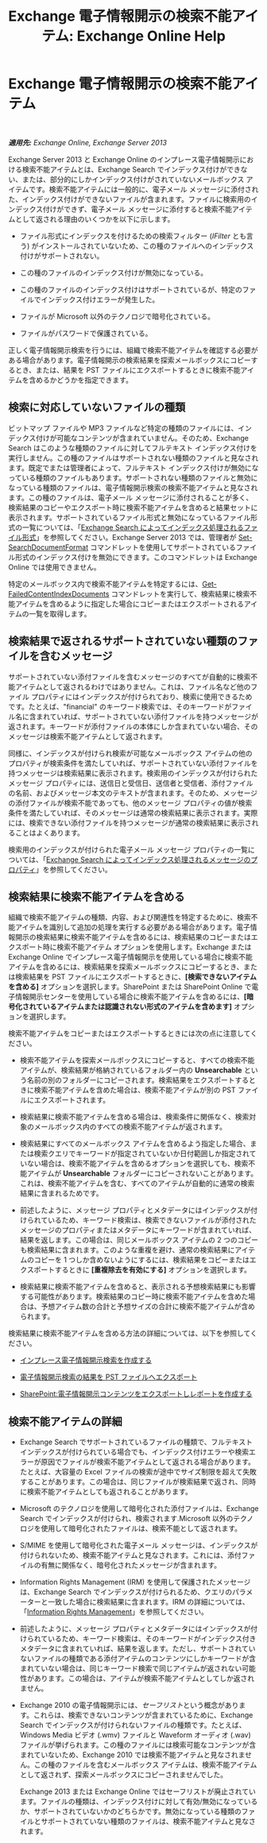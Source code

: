 ﻿---
title: 'Exchange 電子情報開示の検索不能アイテム: Exchange Online Help'
TOCTitle: Exchange 電子情報開示の検索不能アイテム
ms:assetid: 32550081-9af9-474b-ae7b-28f1e68cad41
ms:mtpsurl: https://technet.microsoft.com/ja-jp/library/Dn602498(v=EXCHG.150)
ms:contentKeyID: 61071987
ms.date: 05/22/2018
mtps_version: v=EXCHG.150
ms.translationtype: HT
---

# Exchange 電子情報開示の検索不能アイテム

 

_**適用先:** Exchange Online, Exchange Server 2013_

Exchange Server 2013 と Exchange Online のインプレース電子情報開示における検索不能アイテムとは、Exchange Search でインデックス付けができない、または、部分的にしかインデックス付けがされていないメールボックス アイテムです。検索不能アイテムには一般的に、電子メール メッセージに添付された、インデックス付けができないファイルが含まれます。ファイルに検索用のインデックス付けができず、電子メール メッセージに添付すると検索不能アイテムとして返される理由のいくつかを以下に示します。

  - ファイル形式にインデックスを付けるための検索フィルター (*IFilter* とも言う) がインストールされていないため、この種のファイルへのインデックス付けがサポートされない。

  - この種のファイルのインデックス付けが無効になっている。

  - この種のファイルのインデックス付けはサポートされているが、特定のファイルでインデックス付けエラーが発生した。

  - ファイルが Microsoft 以外のテクノロジで暗号化されている。

  - ファイルがパスワードで保護されている。

正しく電子情報開示検索を行うには、組織で検索不能アイテムを確認する必要がある場合があります。電子情報開示の検索結果を探索メールボックスにコピーするとき、または、結果を PST ファイルにエクスポートするときに検索不能アイテムを含めるかどうかを指定できます。

## 検索に対応していないファイルの種類

ビットマップ ファイルや MP3 ファイルなど特定の種類のファイルには、インデックス付けが可能なコンテンツが含まれていません。そのため、Exchange Search はこのような種類のファイルに対してフルテキスト インデックス付けを実行しません。この種のファイルはサポートされない種類のファイルと見なされます。既定でまたは管理者によって、フルテキスト インデックス付けが無効になっている種類のファイルもあります。サポートされない種類のファイルと無効になっている種類のファイルは、電子情報開示検索の検索不能アイテムと見なされます。この種のファイルは、電子メール メッセージに添付されることが多く、検索結果のコピーやエクスポート時に検索不能アイテムを含めると結果セットに表示されます。サポートされているファイル形式と無効になっているファイル形式の一覧については、「[Exchange Search によってインデックス処理されるファイル形式](file-formats-indexed-by-exchange-search-exchange-2013-help.md)」を参照してください。Exchange Server 2013 では、管理者が [Set-SearchDocumentFormat](https://technet.microsoft.com/ja-jp/library/jj873756\(v=exchg.150\)) コマンドレットを使用してサポートされているファイル形式のインデックス付けを無効にできます。このコマンドレットは Exchange Online では使用できません。

特定のメールボックス内で検索不能アイテムを特定するには、[Get-FailedContentIndexDocuments](https://technet.microsoft.com/ja-jp/library/dd351154\(v=exchg.150\)) コマンドレットを実行して、検索結果に検索不能アイテムを含めるように指定した場合にコピーまたはエクスポートされるアイテムの一覧を取得します。

## 検索結果で返されるサポートされていない種類のファイルを含むメッセージ

サポートされていない添付ファイルを含むメッセージのすべてが自動的に検索不能アイテムとして返されるわけではありません。これは、ファイル名など他のファイル プロパティにはインデックスが付けられており、検索に使用できるためです。たとえば、"financial" のキーワード検索では、そのキーワードがファイル名に含まれていれば、サポートされていない添付ファイルを持つメッセージが返されます。キーワードが添付ファイルの本体にしか含まれていない場合、そのメッセージは検索不能アイテムとして返されます。

同様に、インデックスが付けられ検索が可能なメールボックス アイテムの他のプロパティが検索条件を満たしていれば、サポートされていない添付ファイルを持つメッセージは検索結果に表示されます。検索用のインデックスが付けられたメッセージ プロパティには、送信日と受信日、送信者と受信者、添付ファイルの名前、およびメッセージ本文のテキストが含まれます。そのため、メッセージの添付ファイルが検索不能であっても、他のメッセージ プロパティの値が検索条件を満たしていれば、そのメッセージは通常の検索結果に表示されます。実際には、検索できない添付ファイルを持つメッセージが通常の検索結果に表示されることはよくあります。

検索用のインデックスが付けられた電子メール メッセージ プロパティの一覧については、「[Exchange Search によってインデックス処理されるメッセージのプロパティ](message-properties-indexed-by-exchange-search-exchange-2013-help.md)」を参照してください。

## 検索結果に検索不能アイテムを含める

組織で検索不能アイテムの種類、内容、および関連性を特定するために、検索不能アイテムを識別して追加の処理を実行する必要がある場合があります。電子情報開示の検索結果に検索不能アイテムを含めるには、検索結果のコピーまたはエクスポート時に検索不能アイテム オプションを使用します。Exchange または Exchange Online でインプレース電子情報開示を使用している場合に検索不能アイテムを含めるには、検索結果を探索メールボックスにコピーするとき、または検索結果を PST ファイルにエクスポートするときに、**\[検索できないアイテムを含める\]** オプションを選択します。SharePoint または SharePoint Online で電子情報開示センターを使用している場合に検索不能アイテムを含めるには、**\[暗号化されているアイテムまたは認識されない形式のアイテムを含めます\]** オプションを選択します。

検索不能アイテムをコピーまたはエクスポートするときには次の点に注意してください。

  - 検索不能アイテムを探索メールボックスにコピーすると、すべての検索不能アイテムが、検索結果が格納されているフォルダー内の **Unsearchable** という名前の別のフォルダーにコピーされます。検索結果をエクスポートするときに検索不能アイテムを含めた場合は、検索不能アイテムが別の PST ファイルにエクスポートされます。

  - 検索結果に検索不能アイテムを含める場合は、検索条件に関係なく、検索対象のメールボックス内のすべての検索不能アイテムが返されます。

  - 検索結果にすべてのメールボックス アイテムを含めるよう指定した場合、または検索クエリでキーワードが指定されていないか日付範囲しか指定されていない場合は、検索不能アイテムを含めるオプションを選択しても、検索不能アイテムが **Unsearchable** フォルダーにコピーされないことがあります。これは、検索不能アイテムを含む、すべてのアイテムが自動的に通常の検索結果に含まれるためです。

  - 前述したように、メッセージ プロパティとメタデータにはインデックスが付けられているため、キーワード検索は、検索できないファイルが添付されたメッセージのプロパティまたはメタデータにキーワードが含まれていれば、結果を返します。この場合は、同じメールボックス アイテムの 2 つのコピーも検索結果に含まれます。このような重複を避け、通常の検索結果にアイテムのコピーを 1 つしか含めないようにするには、検索結果をコピーまたはエクスポートするときに **\[重複除去を有効にする\]** オプションを選択します。

  - 検索結果に検索不能アイテムを含めると、表示される予想検索結果にも影響する可能性があります。検索結果のコピー時に検索不能アイテムを含めた場合は、予想アイテム数の合計と予想サイズの合計に検索不能アイテムが含められます。

検索結果に検索不能アイテムを含める方法の詳細については、以下を参照してください。

  - [インプレース電子情報開示検索を作成する](create-an-in-place-ediscovery-search-exchange-2013-help.md)

  - [電子情報開示検索の結果を PST ファイルへエクスポート](export-ediscovery-search-results-to-a-pst-file-exchange-2013-help.md)

  - [SharePoint:電子情報開示コンテンツをエクスポートしレポートを作成する](https://go.microsoft.com/fwlink/p/?linkid=324757)

## 検索不能アイテムの詳細

  - Exchange Search でサポートされているファイルの種類で、フルテキスト インデックスが付けられている場合でも、インデックス付けエラーや検索エラーが原因でファイルが検索不能アイテムとして返される場合があります。たとえば、大容量の Excel ファイルの検索が途中でサイズ制限を超えて失敗することがあります。この場合は、同じファイルが検索結果で返され、同時に検索不能アイテムとしても返されることがあります。

  - Microsoft のテクノロジを使用して暗号化された添付ファイルは、Exchange Search でインデックスが付けられ、検索されます.Microsoft 以外のテクノロジを使用して暗号化されたファイルは、検索不能として返されます。

  - S/MIME を使用して暗号化された電子メール メッセージは、インデックスが付けられないため、検索不能アイテムと見なされます。これには、添付ファイルの有無に関係なく、暗号化されたメッセージが含まれます。

  - Information Rights Management (IRM) を使用して保護されたメッセージは、Exchange Search でインデックスが付けられるため、クエリのパラメーターと一致した場合に検索結果に含まれます。IRM の詳細については、「[Information Rights Management](information-rights-management-exchange-2013-help.md)」を参照してください。

  - 前述したように、メッセージ プロパティとメタデータにはインデックスが付けられているため、キーワード検索は、そのキーワードがインデックス付きメタデータに含まれていれば、結果を返します。ただし、サポートされていないファイルの種類である添付アイテムのコンテンツにしかキーワードが含まれていない場合は、同じキーワード検索で同じアイテムが返されない可能性があります。この場合は、アイテムが検索不能アイテムとしてしか返されません。

  - Exchange 2010 の電子情報開示には、*セーフリスト*という概念があります。これらは、検索できないコンテンツが含まれているために、Exchange Search でインデックスが付けられないファイルの種類です。たとえば、Windows Media ビデオ (.wmv) ファイルと Waveform オーディオ (.wav) ファイルが挙げられます。この種のファイルには検索可能なコンテンツが含まれていないため、Exchange 2010 では検索不能アイテムと見なされません。この種のファイルを含むメールボックス アイテムは、検索不能アイテムとして返されず、探索メールボックスにコピーされませんでした。
    
    Exchange 2013 または Exchange Online ではセーフリストが廃止されています。ファイルの種類は、インデックス付けに対して有効/無効になっているか、サポートされていないかのどちらかです。無効になっている種類のファイルとサポートされていない種類のファイルは、検索不能アイテムと見なされます。

